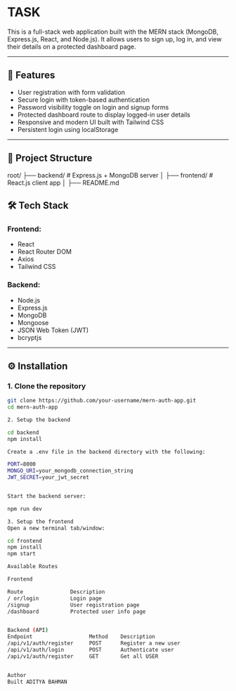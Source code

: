 # TASK 

This is a full-stack web application built with the MERN stack (MongoDB, Express.js, React, and Node.js). It allows users to sign up, log in, and view their details on a protected dashboard page.

---

## 🚀 Features

- User registration with form validation
- Secure login with token-based authentication
- Password visibility toggle on login and signup forms
- Protected dashboard route to display logged-in user details
- Responsive and modern UI built with Tailwind CSS
- Persistent login using localStorage

---

## 📁 Project Structure

root/
├── backend/ # Express.js + MongoDB server
│ 
├── frontend/ # React.js client app
│ 
├── README.md

## 🛠️ Tech Stack

### Frontend:
- React
- React Router DOM
- Axios
- Tailwind CSS

### Backend:
- Node.js
- Express.js
- MongoDB
- Mongoose
- JSON Web Token (JWT)
- bcryptjs

---

## ⚙️ Installation

### 1. Clone the repository

```bash
git clone https://github.com/your-username/mern-auth-app.git
cd mern-auth-app

2. Setup the backend

cd backend
npm install

Create a .env file in the backend directory with the following:

PORT=8000
MONGO_URI=your_mongodb_connection_string
JWT_SECRET=your_jwt_secret


Start the backend server:

npm run dev

3. Setup the frontend
Open a new terminal tab/window:

cd frontend
npm install
npm start

Available Routes

Frontend

Route	            Description
/ or/login	        Login page
/signup	            User registration page
/dashboard	        Protected user info page


Backend (API)
Endpoint	              Method	Description
/api/v1/auth/register	  POST	    Register a new user
/api/v1/auth/login	      POST	    Authenticate user
/api/v1/auth/register	  GET	    Get all USER


Author
Built ADITYA BAHMAN
